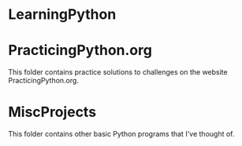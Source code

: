 ﻿# LearningPython
<h1>PracticingPython.org</h1>
This folder contains practice solutions to challenges on the website PracticingPython.org.
<h1>MiscProjects</h1>
This folder contains other basic Python programs that I've thought of. 
